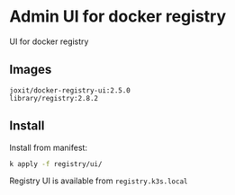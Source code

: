 # Admin UI for docker registry

UI for docker registry

## Images

```
joxit/docker-registry-ui:2.5.0
library/registry:2.8.2
```

## Install

Install from manifest:
```sh
k apply -f registry/ui/
```

Registry UI is available from `registry.k3s.local`